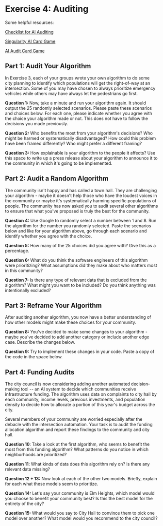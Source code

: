# Exercise 4: Auditing 

Some helpful resources:

[Checklist for AI
Auditing](https://www.edpb.europa.eu/system/files/2024-06/ai-auditing_checklist-for-ai-auditing-scores_edpb-spe-programme_en.pdf)

[Singularity AI Card
Game](https://www.thoughtworks.com/content/dam/thoughtworks/documents/blog/machine-learning-and-ai/tw_blog_singularity_card_game.pdf)

[AI Audit Card
Game](https://www.media.mit.edu/publications/ai-audit-card-game/)

## Part 1: Audit Your Algorithm

In Exercise 3, each of your groups wrote your own algorithm to do some
city planning to identify which populations will get the right-of-way at
an intersection. Some of you may have chosen to always prioritize
emergency vehicles while others may have always let the pedestrians go
first.

**Question 1:** Now, take a minute and run your algorithm again. It
should output the 25 randomly selected scenarios. Please paste these
scenarios and choices below. For each one, please indicate whether you
agree with the choice your algorithm made or not. This does not have to
follow the decisions you made previously.

**Question 2:** Who benefits the most from your algorithm's decisions?
Who might be harmed or systematically disadvantaged? How could this
problem have been framed differently? Who might prefer a different
framing?

**Question 3:** How explainable is your algorithm to the people it
affects? Use this space to write up a press release about your algorithm
to announce it to the community in which it's going to be implemented.

## Part 2: Audit a Random Algorithm 

The community isn't happy and has called a town hall. They are
challenging your algorithm - maybe it doesn't help those who have the
loudest voices in the community or maybe it's systematically harming
specific populations of people. The community has now asked you to audit
several other algorithms to ensure that what you've proposed is truly
the best for the community.

**Question 4:** Use Google to randomly select a number between 1 and 8.
Run the algorithm for the number you randomly selected. Paste the
scenarios below and like for your algorithm above, go through each
scenario and identify whether you agree with the choice.

**Question 5:** How many of the 25 choices did you agree with? Give this
as a percentage.

**Question 6:** What do you think the software engineers of this
algorithm were prioritizing? What assumptions did they make about who
matters most in this community?

**Question 7:** Is there any type of relevant data that is excluded from
the algorithm? What might you want to be included? Do you think anything
was intentionally excluded?

## Part 3: Reframe Your Algorithm

After auditing another algorithm, you now have a better understanding of
how other models might make these choices for your community.

**Question 8:** You've decided to make some changes to your algorithm -
maybe you've decided to add another category or include another edge
case. Describe the changes below.

**Question 9:** Try to implement these changes in your code. Paste a
copy of the code in the space below.

## Part 4: Funding Audits

The city council is now considering adding another automated
decision-making tool -- an AI system to decide which communities receive
infrastructure funding. The algorithm uses data on complaints to city
hall by each community, income levels, previous investments, and
population density to decide how to allocate a portion of this year's
budget across the city.

Several members of your community are worried especially after the
debacle with the intersection automation. Your task is to audit the
funding allocation algorithm and report these findings to the community
and city hall.

**Question 10**: Take a look at the first algorithm, who seems to
benefit the most from this funding algorithm? What patterns do you
notice in which neighborhoods are prioritized?

**Question 11**: What kinds of data does this algorithm rely on? Is
there any relevant data missing?

**Question 12 + 13:** Now look at each of the other two models. Briefly,
explain for each what these models seem to prioritize.

**Question 14:** Let's say your community is Elm Heights, which model
would you choose to benefit your community best? Is this the best model
for the entirety of the city?

**Question 15:** What would you say to City Hall to convince them to
pick one model over another? What model would you recommend to the city
council?
